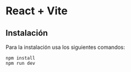 # React + Vite

## Instalación
Para la instalación usa los siguientes comandos:
```
npm install
npm run dev
```